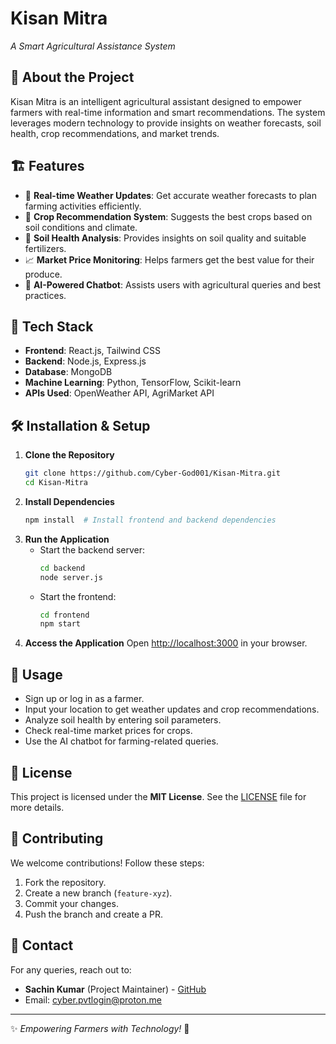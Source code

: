 # Kisan Mitra

*A Smart Agricultural Assistance System*

## 🚀 About the Project
Kisan Mitra is an intelligent agricultural assistant designed to empower farmers with real-time information and smart recommendations. The system leverages modern technology to provide insights on weather forecasts, soil health, crop recommendations, and market trends.

## 🏗️ Features
- 📡 **Real-time Weather Updates**: Get accurate weather forecasts to plan farming activities efficiently.
- 🌱 **Crop Recommendation System**: Suggests the best crops based on soil conditions and climate.
- 🧪 **Soil Health Analysis**: Provides insights on soil quality and suitable fertilizers.
- 📈 **Market Price Monitoring**: Helps farmers get the best value for their produce.
- 🤖 **AI-Powered Chatbot**: Assists users with agricultural queries and best practices.

## 📌 Tech Stack
- **Frontend**: React.js, Tailwind CSS
- **Backend**: Node.js, Express.js
- **Database**: MongoDB
- **Machine Learning**: Python, TensorFlow, Scikit-learn
- **APIs Used**: OpenWeather API, AgriMarket API

## 🛠️ Installation & Setup
1. **Clone the Repository**
   ```sh
   git clone https://github.com/Cyber-God001/Kisan-Mitra.git
   cd Kisan-Mitra
   ```
2. **Install Dependencies**
   ```sh
   npm install  # Install frontend and backend dependencies
   ```
3. **Run the Application**
   - Start the backend server:
     ```sh
     cd backend
     node server.js
     ```
   - Start the frontend:
     ```sh
     cd frontend
     npm start
     ```
4. **Access the Application**
   Open [http://localhost:3000](http://localhost:3000) in your browser.

## 🎯 Usage
- Sign up or log in as a farmer.
- Input your location to get weather updates and crop recommendations.
- Analyze soil health by entering soil parameters.
- Check real-time market prices for crops.
- Use the AI chatbot for farming-related queries.

## 📜 License
This project is licensed under the **MIT License**. See the [LICENSE](LICENSE) file for more details.

## 🤝 Contributing
We welcome contributions! Follow these steps:
1. Fork the repository.
2. Create a new branch (`feature-xyz`).
3. Commit your changes.
4. Push the branch and create a PR.

## 📩 Contact
For any queries, reach out to:
- **Sachin Kumar** (Project Maintainer) - [GitHub](https://github.com/Cyber-God001)
- Email: [cyber.pvtlogin@proton.me](mailto:cyber.pvtlogin@proton.me)

---
✨ *Empowering Farmers with Technology!* 🌾
